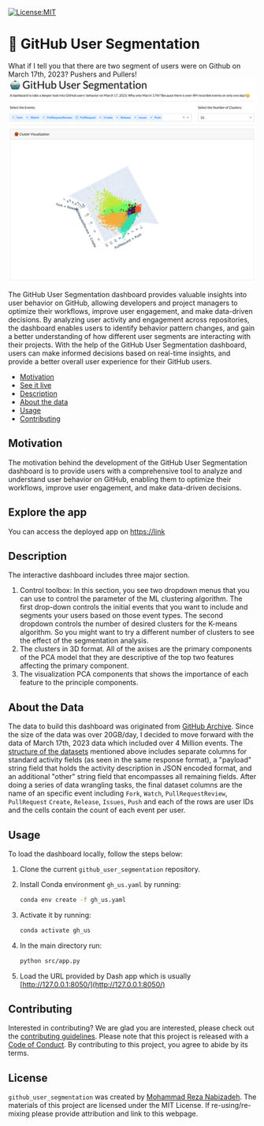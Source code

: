 [<img src="https://img.shields.io/badge/License-MIT-yellow.svg"
alt="License:MIT" />](https://opensource.org/licenses/MIT)
# 🤖 GitHub User Segmentation
What if I tell you that there are two segment of users were on Github on March 17th, 2023? Pushers and Pullers!
![](img/app-screenshot.png)

The GitHub User Segmentation dashboard provides valuable insights into user behavior on GitHub, allowing developers and project managers to optimize their workflows, improve user engagement, and make data-driven decisions. By analyzing user activity and engagement across repositories, the dashboard enables users to identify behavior pattern changes, and gain a better understanding of how different user segments are interacting with their projects. With the help of the GitHub User Segmentation dashboard, users can make informed decisions based on real-time insights, and provide a better overall user experience for their GitHub users.

-   [Motivation](#motivation)
-   [See it live](#explore-the-app)
-   [Description](#description)
-   [About the data](#about-the-data)
-   [Usage](#usage)
-   [Contributing](#contributing)

## Motivation 
The motivation behind the development of the GitHub User Segmentation dashboard is to provide users with a comprehensive tool to analyze and understand user behavior on GitHub, enabling them to optimize their workflows, improve user engagement, and make data-driven decisions.

## Explore the app 
You can access the deployed app on [https://link](https://link/)
## Description 
The interactive dashboard includes three major section.
1. Control toolbox: In this section, you see two dropdown menus that you can use to control the parameter of the ML clustering algorithm. The first drop-down controls the initial events that you want to include and segments your users based on those event types. The second dropdown controls the number of desired clusters for the K-means algorithm. So you might want to try a different number of clusters to see the effect of the segmentation analysis.
2. The clusters in 3D format. All of the axises are the primary components of the PCA model that they are descriptive of the top two features affecting the primary component.
3. The visualization PCA components that shows the importance of each feature to the principle components.
## About the Data 
The data to build this dashboard was originated from [GitHub Archive](https://www.gharchive.org/). Since the size of the data was over 20GB/day, I decided to move forward with the data of March 17th, 2023 data which included over 4 Million events.
The [structure of the datasets](https://github.com/igrigorik/gharchive.org/blob/master/bigquery/schema.js) mentioned above includes separate columns for standard activity fields (as seen in the same response format), a "payload" string field that holds the activity description in JSON encoded format, and an additional "other" string field that encompasses all remaining fields.
After doing a series of data wrangling tasks, the final dataset columns  are the name of an specific event including `Fork`, `Watch`, `PullRequestReview`, `PullRequest` `Create`, `Release`, `Issues`, `Push` and each of the rows are user IDs and the cells contain the count of each event per user.

## Usage
To load the dashboard locally, follow the steps below:
1. Clone the current `github_user_segmentation` repository.
2. Install Conda environment `gh_us.yaml` by running:

    ``` bash
    conda env create -f gh_us.yaml
    ```

3. Activate it by running:

    ``` bash
    conda activate gh_us
    ```

4. In the main directory run:

    ``` bash
    python src/app.py
    ```
    
5. Load the URL provided by Dash app which is usually [http://127.0.0.1:8050/](http://127.0.0.1:8050/)

## Contributing 
Interested in contributing? We are glad you are interested, please check out the [contributing guidelines](https://github.com/mrnabiz/github_user_segmentation/blob/main/CONTRIBUTING.md). Please note that this project is released with a [Code of Conduct](https://github.com/mrnabiz/github_user_segmentation/blob/main/CODE_OF_CONDUCT.md). By contributing to this project, you agree to abide by its terms.

## License
`github_user_segmentation` was created by [Mohammad Reza Nabizadeh](https://nabi.me). The materials of this project are licensed under the MIT License. If re-using/re-mixing please provide attribution and link to this webpage.
